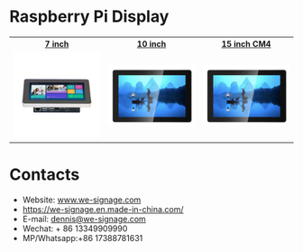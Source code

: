 # Raspberry Pi Display

<table textalign="center">
<tr>
    <th><a href="./specification/raspberrypi-7-inch.jpg">7 inch</a></th>
    <th><a href="./specification/raspberrypi-10-inch.jpg">10 inch</a></th>
    <th><a href="./specification/15-CM4/README.md">15 inch CM4</a></th>
</tr>
<tr>
    <td width="33.33%"><a href="./specification/raspberrypi-7-inch.jpg"><img src="../../../Documents/img/main_p_2.jpg" width="100%" height="auto"/></a></td>
    <td width="33.33%"><a href="./specification/raspberrypi-10-inch.jpg"><img src="./img/10-inch.png" width="100%" height="auto"/></a></td>
     <td width="33.33%"><a href="./specification/15-CM4/README.md"><img src="./img/10-inch.png" width="100%" height="auto"/></a></td>
</tr>
</table>



# Contacts

- Website: www.we-signage.com
- https://we-signage.en.made-in-china.com/
- E-mail: dennis@we-signage.com
- Wechat: + 86 13349909990
- MP/Whatsapp:+86 17388781631